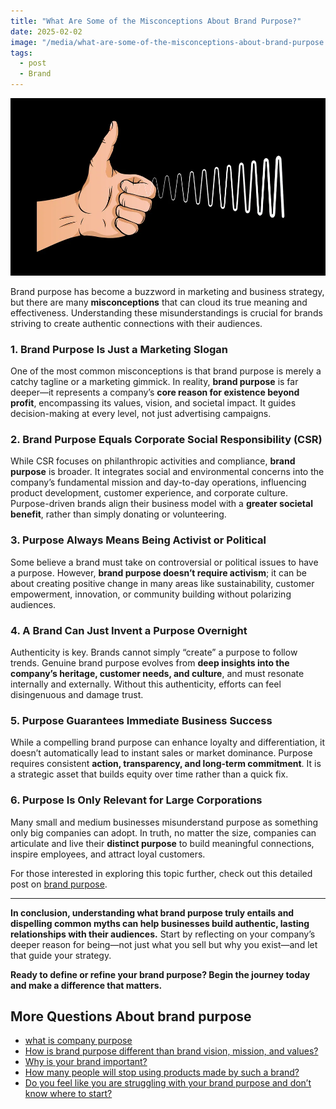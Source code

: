```yaml
---
title: "What Are Some of the Misconceptions About Brand Purpose?"
date: 2025-02-02
image: "/media/what-are-some-of-the-misconceptions-about-brand-purpose.webp"
tags:
  - post
  - Brand
---
```


![What Are Some of the Misconceptions About Brand Purpose?](/media/what-are-some-of-the-misconceptions-about-brand-purpose.webp)

Brand purpose has become a buzzword in marketing and business strategy, but there are many **misconceptions** that can cloud its true meaning and effectiveness. Understanding these misunderstandings is crucial for brands striving to create authentic connections with their audiences.

### 1. Brand Purpose Is Just a Marketing Slogan  
One of the most common misconceptions is that brand purpose is merely a catchy tagline or a marketing gimmick. In reality, **brand purpose** is far deeper—it represents a company’s **core reason for existence beyond profit**, encompassing its values, vision, and societal impact. It guides decision-making at every level, not just advertising campaigns.

### 2. Brand Purpose Equals Corporate Social Responsibility (CSR)  
While CSR focuses on philanthropic activities and compliance, **brand purpose** is broader. It integrates social and environmental concerns into the company’s fundamental mission and day-to-day operations, influencing product development, customer experience, and corporate culture. Purpose-driven brands align their business model with a **greater societal benefit**, rather than simply donating or volunteering.

### 3. Purpose Always Means Being Activist or Political  
Some believe a brand must take on controversial or political issues to have a purpose. However, **brand purpose doesn’t require activism**; it can be about creating positive change in many areas like sustainability, customer empowerment, innovation, or community building without polarizing audiences.

### 4. A Brand Can Just Invent a Purpose Overnight  
Authenticity is key. Brands cannot simply “create” a purpose to follow trends. Genuine brand purpose evolves from **deep insights into the company’s heritage, customer needs, and culture**, and must resonate internally and externally. Without this authenticity, efforts can feel disingenuous and damage trust.

### 5. Purpose Guarantees Immediate Business Success  
While a compelling brand purpose can enhance loyalty and differentiation, it doesn’t automatically lead to instant sales or market dominance. Purpose requires consistent **action, transparency, and long-term commitment**. It is a strategic asset that builds equity over time rather than a quick fix.

### 6. Purpose Is Only Relevant for Large Corporations  
Many small and medium businesses misunderstand purpose as something only big companies can adopt. In truth, no matter the size, companies can articulate and live their **distinct purpose** to build meaningful connections, inspire employees, and attract loyal customers.

For those interested in exploring this topic further, check out this detailed post on [brand purpose](https://supertotallyawesome.com/posts/brand-purpose).

---

**In conclusion, understanding what brand purpose truly entails and dispelling common myths can help businesses build authentic, lasting relationships with their audiences.** Start by reflecting on your company’s deeper reason for being—not just what you sell but why you exist—and let that guide your strategy.  

**Ready to define or refine your brand purpose? Begin the journey today and make a difference that matters.**

## More Questions About brand purpose

- [what is company purpose](/posts/what-is-company-purpose)
- [How is brand purpose different than brand vision, mission, and values?](/posts/how-is-brand-purpose-different-than-brand-vision-m)
- [Why is your brand important?](/posts/why-is-your-brand-important)
- [How many people will stop using products made by such a brand?](/posts/how-many-people-will-stop-using-products-made-by-s)
- [Do you feel like you are struggling with your brand purpose and don’t know where to start?](/posts/do-you-feel-like-you-are-struggling-with-your-bran)
